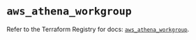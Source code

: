 # `aws_athena_workgroup`

Refer to the Terraform Registry for docs: [`aws_athena_workgroup`](https://registry.terraform.io/providers/hashicorp/aws/5.99.0/docs/resources/athena_workgroup).

